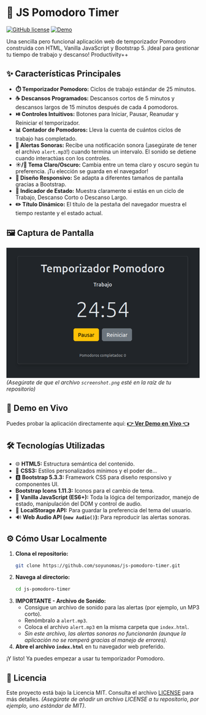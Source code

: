 # 🍅 JS Pomodoro Timer

[![GitHub license](https://img.shields.io/badge/license-MIT-blue.svg)](https://github.com/soyunomas/js-pomodoro-timer/blob/main/LICENSE)
[![Demo](https://img.shields.io/badge/Demo-Live-brightgreen)](https://soyunomas.github.io/js-pomodoro-timer/index.html)

Una sencilla pero funcional aplicación web de temporizador Pomodoro construida con HTML, Vanilla JavaScript y Bootstrap 5. ¡Ideal para gestionar tu tiempo de trabajo y descanso!  Productivity++

## ✨ Características Principales

*   **⏱️ Temporizador Pomodoro:** Ciclos de trabajo estándar de 25 minutos.
*   **☕ Descansos Programados:** Descansos cortos de 5 minutos y descansos largos de 15 minutos después de cada 4 pomodoros.
*   **⏯️ Controles Intuitivos:** Botones para Iniciar, Pausar, Reanudar y Reiniciar el temporizador.
*   **📊 Contador de Pomodoros:** Lleva la cuenta de cuántos ciclos de trabajo has completado.
*   **🔔 Alertas Sonoras:** Recibe una notificación sonora (¡asegúrate de tener el archivo `alert.mp3`!) cuando termina un intervalo. El sonido se detiene cuando interactúas con los controles.
*   **☀️/🌙 Tema Claro/Oscuro:** Cambia entre un tema claro y oscuro según tu preferencia. ¡Tu elección se guarda en el navegador!
*   **📱 Diseño Responsivo:** Se adapta a diferentes tamaños de pantalla gracias a Bootstrap.
*   **👀 Indicador de Estado:** Muestra claramente si estás en un ciclo de Trabajo, Descanso Corto o Descanso Largo.
*   **✏️ Título Dinámico:** El título de la pestaña del navegador muestra el tiempo restante y el estado actual.

## 🖼️ Captura de Pantalla

![Captura de pantalla](screenshot.png)
*(Asegúrate de que el archivo `screenshot.png` esté en la raíz de tu repositorio)*

## 🚀 Demo en Vivo

Puedes probar la aplicación directamente aquí:
**[👉 Ver Demo en Vivo 👈](https://soyunomas.github.io/js-pomodoro-timer/index.html)**

## 🛠️ Tecnologías Utilizadas

*   🌐 **HTML5:** Estructura semántica del contenido.
*   🎨 **CSS3:** Estilos personalizados mínimos y el poder de...
*   🅱️ **Bootstrap 5.3.3:** Framework CSS para diseño responsivo y componentes UI.
*   **Bootstrap Icons 1.11.3:** Iconos para el cambio de tema.
*   🍦 **Vanilla JavaScript (ES6+):** Toda la lógica del temporizador, manejo de estado, manipulación del DOM y control de audio.
*   💾 **LocalStorage API:** Para guardar la preferencia del tema del usuario.
*   🔊 **Web Audio API (`new Audio()`):** Para reproducir las alertas sonoras.

## ⚙️ Cómo Usar Localmente

1.  **Clona el repositorio:**
    ```bash
    git clone https://github.com/soyunomas/js-pomodoro-timer.git
    ```
2.  **Navega al directorio:**
    ```bash
    cd js-pomodoro-timer
    ```
3.  **IMPORTANTE - Archivo de Sonido:**
    *   Consigue un archivo de sonido para las alertas (por ejemplo, un MP3 corto).
    *   Renómbralo a `alert.mp3`.
    *   Coloca el archivo `alert.mp3` en la misma carpeta que `index.html`.
    *   *Sin este archivo, las alertas sonoras no funcionarán (aunque la aplicación no se romperá gracias al manejo de errores).*
4.  **Abre el archivo `index.html`** en tu navegador web preferido.

¡Y listo! Ya puedes empezar a usar tu temporizador Pomodoro.

## 📄 Licencia

Este proyecto está bajo la Licencia MIT. Consulta el archivo [LICENSE](https://github.com/soyunomas/js-pomodoro-timer/blob/main/LICENSE) para más detalles. *(Asegúrate de añadir un archivo LICENSE a tu repositorio, por ejemplo, uno estándar de MIT)*.
